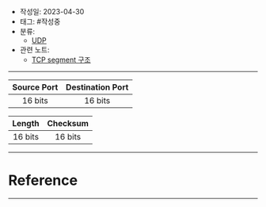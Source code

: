 - 작성일: 2023-04-30
- 태그: #작성중 
- 분류:
	- [UDP](UDP.md)
- 관련 노트:
	- [TCP segment 구조](TCP%20segment%20구조.md)
---

| Source Port | Destination Port |
|:-----------:|:----------------:|
| 16 bits     | 16 bits          |

| Length | Checksum |
|:---------------:|:---------------------:|
| 16 bits         | 16 bits               |


---
# Reference


---